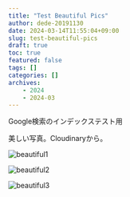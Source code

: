 ```yaml
---
title: "Test Beautiful Pics"
author: dede-20191130
date: 2024-03-14T11:55:04+09:00
slug: test-beautiful-pics
draft: true
toc: true
featured: false
tags: []
categories: []
archives:
    - 2024
    - 2024-03
---
```


Google検索のインデックステスト用

美しい写真。Cloudinaryから。

![beautiful1](https://res.cloudinary.com/ddxhi1rnh/image/upload/v1645881747/sample.jpg)

![beautiful2](https://res.cloudinary.com/ddxhi1rnh/image/upload/v1639783795/samples/sheep.jpg)

![beautiful3](https://res.cloudinary.com/ddxhi1rnh/image/upload/v1639783801/samples/imagecon-group.jpg)


